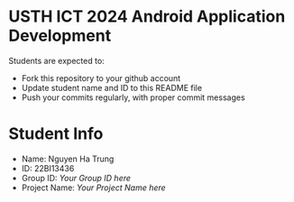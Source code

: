 USTH ICT 2024 Android Application Development
=====================================================

Students are expected to:

* Fork this repository to your github account
* Update student name and ID to this README file
* Push your commits regularly, with proper commit messages

Student Info
=======================

* Name: Nguyen Ha Trung
* ID: 22BI13436
* Group ID: *Your Group ID here*
* Project Name: *Your Project Name here*
